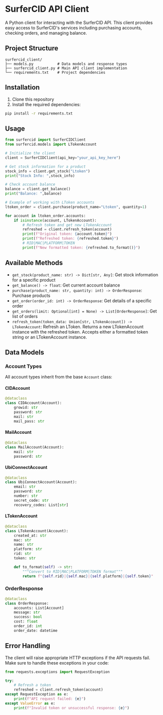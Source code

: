 # SurferCID API Client

A Python client for interacting with the SurferCID API. This client provides easy access to SurferCID's services including purchasing accounts, checking orders, and managing balance.

## Project Structure

```
surfercid_client/
├── models.py           # Data models and response types
├── surfercid_client.py # Main API client implementation
└── requirements.txt    # Project dependencies
```

## Installation

1. Clone this repository
2. Install the required dependencies:
```bash
pip install -r requirements.txt
```

## Usage

```python
from surfercid import SurferCIDClient
from surfercid.models import LTokenAccount

# Initialize the client
client = SurferCIDClient(api_key="your_api_key_here")

# Get stock information for a product
stock_info = client.get_stock("Ltoken")
print("Stock Info: ",stock_info)

# Check account balance
balance = client.get_balance()
print("Balance: ",balance)

# Example of working with LToken accounts
ltoken_order = client.purchase(product_name="Ltoken", quantity=1)

for account in ltoken_order.accounts:
    if isinstance(account, LTokenAccount):
        # Refresh token and get new LTokenAccount
        refreshed = client.refresh_token(account)
        print(f"Original token: {account.token}")
        print(f"Refreshed token: {refreshed.token}")
        # RID|MAC|PLATFORM|TOKEN
        print(f"New formatted token: {refreshed.to_format()}") 
```

## Available Methods

- `get_stock(product_name: str) -> Dict[str, Any]`: Get stock information for a specific product
- `get_balance() -> float`: Get current account balance
- `purchase(product_name: str, quantity: int) -> OrderResponse`: Purchase products
- `get_order(order_id: int) -> OrderResponse`: Get details of a specific order
- `get_orders(limit: Optional[int] = None) -> List[OrderResponse]`: Get list of orders
- `refresh_token(token_data: Union[str, LTokenAccount]) -> LTokenAccount`: Refresh an LToken. Returns a new LTokenAccount instance with the refreshed token. Accepts either a formatted token string or an LTokenAccount instance.

## Data Models

### Account Types
All account types inherit from the base `Account` class:

#### CIDAccount
```python
@dataclass
class CIDAccount(Account):
    growid: str
    password: str
    mail: str
    mail_pass: str
```

#### MailAccount
```python
@dataclass
class MailAccount(Account):
    mail: str
    password: str
```

#### UbiConnectAccount
```python
@dataclass
class UbiConnectAccount(Account):
    email: str
    password: str
    number: str
    secret_code: str
    recovery_codes: List[str]
```

#### LTokenAccount
```python
@dataclass
class LTokenAccount(Account):
    created_at: str
    mac: str
    name: str
    platform: str
    rid: str
    token: str

    def to_format(self) -> str:
        """Convert to RID|MAC|PLATFORM|TOKEN format"""
        return f"{self.rid}|{self.mac}|{self.platform}|{self.token}"
```

### OrderResponse
```python
@dataclass
class OrderResponse:
    accounts: List[Account]
    message: str
    success: bool
    cost: float
    order_id: int
    order_date: datetime
```

## Error Handling

The client will raise appropriate HTTP exceptions if the API requests fail. Make sure to handle these exceptions in your code:

```python
from requests.exceptions import RequestException

try:
    # Refresh a token
    refreshed = client.refresh_token(account)
except RequestException as e:
    print(f"API request failed: {e}")
except ValueError as e:
    print(f"Invalid token or unsuccessful response: {e}")